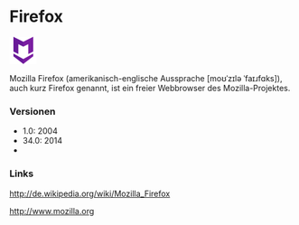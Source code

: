 # Firefox

![alt text](https://github.com/adam-p/markdown-here/raw/master/src/common/images/icon48.png "Logo Title Text 1")

Mozilla Firefox (amerikanisch-englische Aussprache [moʊˈzɪlə ˈfaɪɹfɑks]),
auch kurz Firefox genannt, ist ein freier Webbrowser des Mozilla-Projektes.

### Versionen
* 1.0: 2004
* 34.0: 2014
* 

### Links
http://de.wikipedia.org/wiki/Mozilla_Firefox


  http://www.mozilla.org
